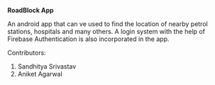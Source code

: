 **RoadBlock App**

An android app that can ve used to find the location of nearby petrol stations, hospitals and many others. 
A login system with the help of Firebase Authentication is also incorporated in the app. 

Contributors:
1. Sandhitya Srivastav
2. Aniket Agarwal
